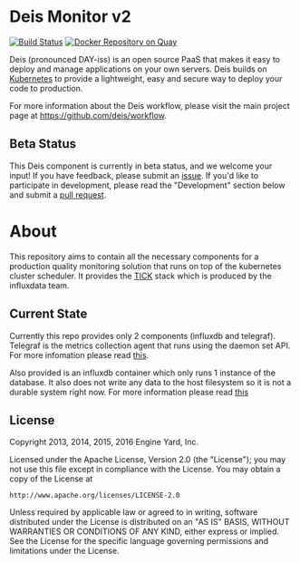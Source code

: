 # Deis Monitor v2

[![Build Status](https://travis-ci.org/deis/monitor.svg?branch=master)](https://travis-ci.org/deis/monitor)
[![Docker Repository on Quay](https://quay.io/repository/deisci/monitor/status "Docker Repository on Quay")](https://quay.io/repository/deisci/monitor)

Deis (pronounced DAY-iss) is an open source PaaS that makes it easy to deploy and manage applications on your own servers. Deis builds on [Kubernetes][k8s-home] to provide a lightweight, easy and secure way to deploy your code to production.

For more information about the Deis workflow, please visit the main project page at https://github.com/deis/workflow.

## Beta Status

This Deis component is currently in beta status, and we welcome your input! If you have feedback, please submit an [issue][issues]. If you'd like to participate in development, please read the "Development" section below and submit a [pull request][prs].


# About
This repository aims to contain all the necessary components for a production quality monitoring solution that runs on top of the kubernetes cluster scheduler. It provides the [TICK](https://influxdata.com/time-series-platform/) stack which is produced by the influxdata team.

## Current State
Currently this repo provides only 2 components (influxdb and telegraf). Telegraf is the metrics collection agent that runs using the daemon set API. For more infomation please read [this](telegraf/README.md).

Also provided is an influxdb container which only runs 1 instance of the database. It also does not write any data to the host filesystem so it is not a durable system right now. For more information please read [this](influxdb/README.md)

## License
Copyright 2013, 2014, 2015, 2016 Engine Yard, Inc.

Licensed under the Apache License, Version 2.0 (the "License");
you may not use this file except in compliance with the License.
You may obtain a copy of the License at

    http://www.apache.org/licenses/LICENSE-2.0

Unless required by applicable law or agreed to in writing, software
distributed under the License is distributed on an "AS IS" BASIS,
WITHOUT WARRANTIES OR CONDITIONS OF ANY KIND, either express or implied.
See the License for the specific language governing permissions and
limitations under the License.

[k8s-home]: http://kubernetes.io/
[issues]: https://github.com/deis/monitor/issues
[prs]: https://github.com/deis/monitor/pulls